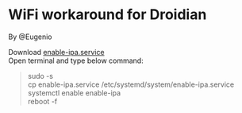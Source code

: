 # WiFi workaround for Droidian
By @Eugenio

Download [enable-ipa.service](https://raw.githubusercontent.com/droidian-perseus/enable-ipa/master/enable-ipa.service)\
Open terminal and type below command:
> sudo -s\
> cp enable-ipa.service /etc/systemd/system/enable-ipa.service\
> systemctl enable enable-ipa\
> reboot -f
